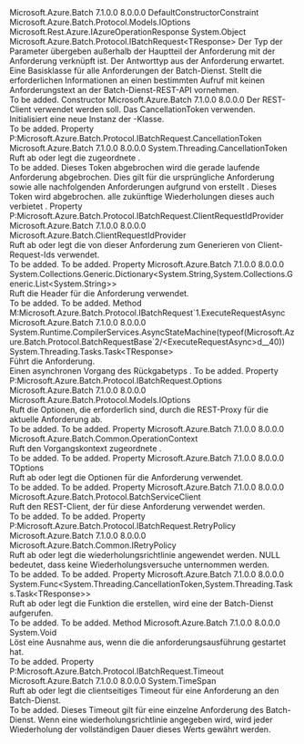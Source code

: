 <Type Name="BatchRequestBase&lt;TOptions,TResponse&gt;" FullName="Microsoft.Azure.Batch.Protocol.BatchRequestBase&lt;TOptions,TResponse&gt;">
  <TypeSignature Language="C#" Value="public abstract class BatchRequestBase&lt;TOptions,TResponse&gt; : Microsoft.Azure.Batch.Protocol.IBatchRequest&lt;TResponse&gt; where TOptions : IOptionsnew() where TResponse : IAzureOperationResponse" />
  <TypeSignature Language="ILAsm" Value=".class public auto ansi abstract beforefieldinit BatchRequestBase`2&lt;.ctor (class Microsoft.Azure.Batch.Protocol.Models.IOptions) TOptions, (class Microsoft.Rest.Azure.IAzureOperationResponse) TResponse&gt; extends System.Object implements class Microsoft.Azure.Batch.Protocol.IBatchRequest, class Microsoft.Azure.Batch.Protocol.IBatchRequest`1&lt;!TResponse&gt;" />
  <TypeSignature Language="DocId" Value="T:Microsoft.Azure.Batch.Protocol.BatchRequestBase`2" />
  <TypeSignature Language="VB.NET" Value="Public MustInherit Class BatchRequestBase(Of TOptions, TResponse)&#xA;Implements IBatchRequest(Of TResponse)" />
  <TypeSignature Language="F#" Value="type BatchRequestBase&lt;'Options, 'Response (requires 'Options :&gt; IOptions and 'Options : (new : unit -&gt; 'Options) and 'Response :&gt; IAzureOperationResponse)&gt; = class&#xA;    interface IBatchRequest&lt;'Response (requires 'Response :&gt; IAzureOperationResponse)&gt;&#xA;    interface IBatchRequest" />
  <AssemblyInfo>
    <AssemblyName>Microsoft.Azure.Batch</AssemblyName>
    <AssemblyVersion>7.1.0.0</AssemblyVersion>
    <AssemblyVersion>8.0.0.0</AssemblyVersion>
  </AssemblyInfo>
  <TypeParameters>
    <TypeParameter Name="TOptions">
      <Constraints>
        <ParameterAttribute>DefaultConstructorConstraint</ParameterAttribute>
        <InterfaceName>Microsoft.Azure.Batch.Protocol.Models.IOptions</InterfaceName>
      </Constraints>
    </TypeParameter>
    <TypeParameter Name="TResponse">
      <Constraints>
        <InterfaceName>Microsoft.Rest.Azure.IAzureOperationResponse</InterfaceName>
      </Constraints>
    </TypeParameter>
  </TypeParameters>
  <Base>
    <BaseTypeName>System.Object</BaseTypeName>
  </Base>
  <Interfaces>
    <Interface>
      <InterfaceName>Microsoft.Azure.Batch.Protocol.IBatchRequest&lt;TResponse&gt;</InterfaceName>
    </Interface>
  </Interfaces>
  <Docs>
    <typeparam name="TOptions">Der Typ der Parameter übergeben außerhalb der Hauptteil der Anforderung mit der Anforderung verknüpft ist.</typeparam>
    <typeparam name="TResponse">Der Antworttyp aus der Anforderung erwartet.</typeparam>
    <summary>
            Eine Basisklasse für alle Anforderungen der Batch-Dienst. Stellt die erforderlichen Informationen an einen bestimmten Aufruf mit keinen Anforderungstext an der Batch-Dienst-REST-API vornehmen.
            </summary>
    <remarks>To be added.</remarks>
  </Docs>
  <Members>
    <Member MemberName=".ctor">
      <MemberSignature Language="C#" Value="protected BatchRequestBase (Microsoft.Azure.Batch.Protocol.BatchServiceClient restClient, System.Threading.CancellationToken cancellationToken);" />
      <MemberSignature Language="ILAsm" Value=".method familyhidebysig specialname rtspecialname instance void .ctor(class Microsoft.Azure.Batch.Protocol.BatchServiceClient restClient, valuetype System.Threading.CancellationToken cancellationToken) cil managed" />
      <MemberSignature Language="DocId" Value="M:Microsoft.Azure.Batch.Protocol.BatchRequestBase`2.#ctor(Microsoft.Azure.Batch.Protocol.BatchServiceClient,System.Threading.CancellationToken)" />
      <MemberSignature Language="F#" Value="new Microsoft.Azure.Batch.Protocol.BatchRequestBase&lt;'Options, 'Response (requires 'Options :&gt; Microsoft.Azure.Batch.Protocol.Models.IOptions and 'Options : (new : unit -&gt; 'Options) and 'Response :&gt; Microsoft.Rest.Azure.IAzureOperationResponse)&gt; : Microsoft.Azure.Batch.Protocol.BatchServiceClient * System.Threading.CancellationToken -&gt; Microsoft.Azure.Batch.Protocol.BatchRequestBase&lt;'Options, 'Response (requires 'Options :&gt; Microsoft.Azure.Batch.Protocol.Models.IOptions and 'Options : (new : unit -&gt; 'Options) and 'Response :&gt; Microsoft.Rest.Azure.IAzureOperationResponse)&gt;" Usage="new Microsoft.Azure.Batch.Protocol.BatchRequestBase&lt;'Options, 'Response (requires 'Options :&gt; Microsoft.Azure.Batch.Protocol.Models.IOptions and 'Options : (new : unit -&gt; 'Options) and 'Response :&gt; Microsoft.Rest.Azure.IAzureOperationResponse)&gt; (restClient, cancellationToken)" />
      <MemberType>Constructor</MemberType>
      <AssemblyInfo>
        <AssemblyName>Microsoft.Azure.Batch</AssemblyName>
        <AssemblyVersion>7.1.0.0</AssemblyVersion>
        <AssemblyVersion>8.0.0.0</AssemblyVersion>
      </AssemblyInfo>
      <Parameters>
        <Parameter Name="restClient" Type="Microsoft.Azure.Batch.Protocol.BatchServiceClient" />
        <Parameter Name="cancellationToken" Type="System.Threading.CancellationToken" />
      </Parameters>
      <Docs>
        <param name="restClient">Der REST-Client verwendet werden soll.</param>
        <param name="cancellationToken">Das CancellationToken verwenden.</param>
        <summary>
            Initialisiert eine neue Instanz der <see cref="T:Microsoft.Azure.Batch.Protocol.BatchRequestBase`2" />-Klasse.
            </summary>
        <remarks>To be added.</remarks>
      </Docs>
    </Member>
    <Member MemberName="CancellationToken">
      <MemberSignature Language="C#" Value="public System.Threading.CancellationToken CancellationToken { get; set; }" />
      <MemberSignature Language="ILAsm" Value=".property instance valuetype System.Threading.CancellationToken CancellationToken" />
      <MemberSignature Language="DocId" Value="P:Microsoft.Azure.Batch.Protocol.BatchRequestBase`2.CancellationToken" />
      <MemberSignature Language="VB.NET" Value="Public Property CancellationToken As CancellationToken" />
      <MemberSignature Language="F#" Value="member this.CancellationToken : System.Threading.CancellationToken with get, set" Usage="Microsoft.Azure.Batch.Protocol.BatchRequestBase&lt;'Options, 'Response (requires 'Options :&gt; Microsoft.Azure.Batch.Protocol.Models.IOptions and 'Options : (new : unit -&gt; 'Options) and 'Response :&gt; Microsoft.Rest.Azure.IAzureOperationResponse)&gt;.CancellationToken" />
      <MemberType>Property</MemberType>
      <Implements>
        <InterfaceMember>P:Microsoft.Azure.Batch.Protocol.IBatchRequest.CancellationToken</InterfaceMember>
      </Implements>
      <AssemblyInfo>
        <AssemblyName>Microsoft.Azure.Batch</AssemblyName>
        <AssemblyVersion>7.1.0.0</AssemblyVersion>
        <AssemblyVersion>8.0.0.0</AssemblyVersion>
      </AssemblyInfo>
      <ReturnValue>
        <ReturnType>System.Threading.CancellationToken</ReturnType>
      </ReturnValue>
      <Docs>
        <summary>
            Ruft ab oder legt die <see cref="P:Microsoft.Azure.Batch.Protocol.BatchRequestBase`2.CancellationToken" /> zugeordnete <see cref="T:Microsoft.Azure.Batch.Protocol.IBatchRequest" />.
            </summary>
        <value>To be added.</value>
        <remarks>
          <para>
            Dieses Token abgebrochen wird die gerade laufende Anforderung abgebrochen. Dies gilt für die ursprüngliche Anforderung sowie alle nachfolgenden Anforderungen aufgrund von erstellt <see cref="P:Microsoft.Azure.Batch.Protocol.BatchRequestBase`2.RetryPolicy" />. Dieses Token wird abgebrochen. alle zukünftige Wiederholungen dieses auch verbietet <see cref="T:Microsoft.Azure.Batch.Protocol.IBatchRequest" />.
            </para>
        </remarks>
      </Docs>
    </Member>
    <Member MemberName="ClientRequestIdProvider">
      <MemberSignature Language="C#" Value="public Microsoft.Azure.Batch.ClientRequestIdProvider ClientRequestIdProvider { get; set; }" />
      <MemberSignature Language="ILAsm" Value=".property instance class Microsoft.Azure.Batch.ClientRequestIdProvider ClientRequestIdProvider" />
      <MemberSignature Language="DocId" Value="P:Microsoft.Azure.Batch.Protocol.BatchRequestBase`2.ClientRequestIdProvider" />
      <MemberSignature Language="VB.NET" Value="Public Property ClientRequestIdProvider As ClientRequestIdProvider" />
      <MemberSignature Language="F#" Value="member this.ClientRequestIdProvider : Microsoft.Azure.Batch.ClientRequestIdProvider with get, set" Usage="Microsoft.Azure.Batch.Protocol.BatchRequestBase&lt;'Options, 'Response (requires 'Options :&gt; Microsoft.Azure.Batch.Protocol.Models.IOptions and 'Options : (new : unit -&gt; 'Options) and 'Response :&gt; Microsoft.Rest.Azure.IAzureOperationResponse)&gt;.ClientRequestIdProvider" />
      <MemberType>Property</MemberType>
      <Implements>
        <InterfaceMember>P:Microsoft.Azure.Batch.Protocol.IBatchRequest.ClientRequestIdProvider</InterfaceMember>
      </Implements>
      <AssemblyInfo>
        <AssemblyName>Microsoft.Azure.Batch</AssemblyName>
        <AssemblyVersion>7.1.0.0</AssemblyVersion>
        <AssemblyVersion>8.0.0.0</AssemblyVersion>
      </AssemblyInfo>
      <ReturnValue>
        <ReturnType>Microsoft.Azure.Batch.ClientRequestIdProvider</ReturnType>
      </ReturnValue>
      <Docs>
        <summary>
            Ruft ab oder legt die <see cref="P:Microsoft.Azure.Batch.Protocol.BatchRequestBase`2.ClientRequestIdProvider" /> von dieser Anforderung zum Generieren von Client-Request-Ids verwendet.
            </summary>
        <value>To be added.</value>
        <remarks>To be added.</remarks>
      </Docs>
    </Member>
    <Member MemberName="CustomHeaders">
      <MemberSignature Language="C#" Value="public System.Collections.Generic.Dictionary&lt;string,System.Collections.Generic.List&lt;string&gt;&gt; CustomHeaders { get; }" />
      <MemberSignature Language="ILAsm" Value=".property instance class System.Collections.Generic.Dictionary`2&lt;string, class System.Collections.Generic.List`1&lt;string&gt;&gt; CustomHeaders" />
      <MemberSignature Language="DocId" Value="P:Microsoft.Azure.Batch.Protocol.BatchRequestBase`2.CustomHeaders" />
      <MemberSignature Language="VB.NET" Value="Public ReadOnly Property CustomHeaders As Dictionary(Of String, List(Of String))" />
      <MemberSignature Language="F#" Value="member this.CustomHeaders : System.Collections.Generic.Dictionary&lt;string, System.Collections.Generic.List&lt;string&gt;&gt;" Usage="Microsoft.Azure.Batch.Protocol.BatchRequestBase&lt;'Options, 'Response (requires 'Options :&gt; Microsoft.Azure.Batch.Protocol.Models.IOptions and 'Options : (new : unit -&gt; 'Options) and 'Response :&gt; Microsoft.Rest.Azure.IAzureOperationResponse)&gt;.CustomHeaders" />
      <MemberType>Property</MemberType>
      <AssemblyInfo>
        <AssemblyName>Microsoft.Azure.Batch</AssemblyName>
        <AssemblyVersion>7.1.0.0</AssemblyVersion>
        <AssemblyVersion>8.0.0.0</AssemblyVersion>
      </AssemblyInfo>
      <ReturnValue>
        <ReturnType>System.Collections.Generic.Dictionary&lt;System.String,System.Collections.Generic.List&lt;System.String&gt;&gt;</ReturnType>
      </ReturnValue>
      <Docs>
        <summary>
            Ruft die Header für die Anforderung verwendet.
            </summary>
        <value>To be added.</value>
        <remarks>To be added.</remarks>
      </Docs>
    </Member>
    <Member MemberName="ExecuteRequestAsync">
      <MemberSignature Language="C#" Value="public System.Threading.Tasks.Task&lt;TResponse&gt; ExecuteRequestAsync ();" />
      <MemberSignature Language="ILAsm" Value=".method public hidebysig newslot virtual instance class System.Threading.Tasks.Task`1&lt;!TResponse&gt; ExecuteRequestAsync() cil managed" />
      <MemberSignature Language="DocId" Value="M:Microsoft.Azure.Batch.Protocol.BatchRequestBase`2.ExecuteRequestAsync" />
      <MemberSignature Language="VB.NET" Value="Public Function ExecuteRequestAsync () As Task(Of TResponse)" />
      <MemberSignature Language="F#" Value="abstract member ExecuteRequestAsync : unit -&gt; System.Threading.Tasks.Task&lt;'Response (requires 'Response :&gt; Microsoft.Rest.Azure.IAzureOperationResponse)&gt;&#xA;override this.ExecuteRequestAsync : unit -&gt; System.Threading.Tasks.Task&lt;'Response (requires 'Response :&gt; Microsoft.Rest.Azure.IAzureOperationResponse)&gt;" Usage="batchRequestBase.ExecuteRequestAsync " />
      <MemberType>Method</MemberType>
      <Implements>
        <InterfaceMember>M:Microsoft.Azure.Batch.Protocol.IBatchRequest`1.ExecuteRequestAsync</InterfaceMember>
      </Implements>
      <AssemblyInfo>
        <AssemblyName>Microsoft.Azure.Batch</AssemblyName>
        <AssemblyVersion>7.1.0.0</AssemblyVersion>
        <AssemblyVersion>8.0.0.0</AssemblyVersion>
      </AssemblyInfo>
      <Attributes>
        <Attribute>
          <AttributeName>System.Runtime.CompilerServices.AsyncStateMachine(typeof(Microsoft.Azure.Batch.Protocol.BatchRequestBase`2/&lt;ExecuteRequestAsync&gt;d__40))</AttributeName>
        </Attribute>
      </Attributes>
      <ReturnValue>
        <ReturnType>System.Threading.Tasks.Task&lt;TResponse&gt;</ReturnType>
      </ReturnValue>
      <Parameters />
      <Docs>
        <summary>
            Führt die Anforderung.
            </summary>
        <returns>Einen asynchronen Vorgang des Rückgabetyps <typeparamref name="TResponse" />.</returns>
        <remarks>To be added.</remarks>
      </Docs>
    </Member>
    <Member MemberName="Microsoft.Azure.Batch.Protocol.IBatchRequest.Options">
      <MemberSignature Language="C#" Value="Microsoft.Azure.Batch.Protocol.Models.IOptions Microsoft.Azure.Batch.Protocol.IBatchRequest.Options { get; }" />
      <MemberSignature Language="ILAsm" Value=".property instance class Microsoft.Azure.Batch.Protocol.Models.IOptions Microsoft.Azure.Batch.Protocol.IBatchRequest.Options" />
      <MemberSignature Language="DocId" Value="P:Microsoft.Azure.Batch.Protocol.BatchRequestBase`2.Microsoft#Azure#Batch#Protocol#IBatchRequest#Options" />
      <MemberSignature Language="VB.NET" Value=" ReadOnly Property Options As IOptions Implements IBatchRequest.Options" />
      <MemberSignature Language="F#" Usage="Microsoft.Azure.Batch.Protocol.BatchRequestBase&lt;'Options, 'Response (requires 'Options :&gt; Microsoft.Azure.Batch.Protocol.Models.IOptions and 'Options : (new : unit -&gt; 'Options) and 'Response :&gt; Microsoft.Rest.Azure.IAzureOperationResponse)&gt;.Microsoft.Azure.Batch.Protocol.IBatchRequest.Options" />
      <MemberType>Property</MemberType>
      <Implements>
        <InterfaceMember>P:Microsoft.Azure.Batch.Protocol.IBatchRequest.Options</InterfaceMember>
      </Implements>
      <AssemblyInfo>
        <AssemblyName>Microsoft.Azure.Batch</AssemblyName>
        <AssemblyVersion>7.1.0.0</AssemblyVersion>
        <AssemblyVersion>8.0.0.0</AssemblyVersion>
      </AssemblyInfo>
      <ReturnValue>
        <ReturnType>Microsoft.Azure.Batch.Protocol.Models.IOptions</ReturnType>
      </ReturnValue>
      <Docs>
        <summary>
            Ruft die Optionen, die erforderlich sind, durch die REST-Proxy für die aktuelle Anforderung ab.
            </summary>
        <value>To be added.</value>
        <remarks>To be added.</remarks>
      </Docs>
    </Member>
    <Member MemberName="OperationContext">
      <MemberSignature Language="C#" Value="public Microsoft.Azure.Batch.Common.OperationContext OperationContext { get; }" />
      <MemberSignature Language="ILAsm" Value=".property instance class Microsoft.Azure.Batch.Common.OperationContext OperationContext" />
      <MemberSignature Language="DocId" Value="P:Microsoft.Azure.Batch.Protocol.BatchRequestBase`2.OperationContext" />
      <MemberSignature Language="VB.NET" Value="Public ReadOnly Property OperationContext As OperationContext" />
      <MemberSignature Language="F#" Value="member this.OperationContext : Microsoft.Azure.Batch.Common.OperationContext" Usage="Microsoft.Azure.Batch.Protocol.BatchRequestBase&lt;'Options, 'Response (requires 'Options :&gt; Microsoft.Azure.Batch.Protocol.Models.IOptions and 'Options : (new : unit -&gt; 'Options) and 'Response :&gt; Microsoft.Rest.Azure.IAzureOperationResponse)&gt;.OperationContext" />
      <MemberType>Property</MemberType>
      <AssemblyInfo>
        <AssemblyName>Microsoft.Azure.Batch</AssemblyName>
        <AssemblyVersion>7.1.0.0</AssemblyVersion>
        <AssemblyVersion>8.0.0.0</AssemblyVersion>
      </AssemblyInfo>
      <ReturnValue>
        <ReturnType>Microsoft.Azure.Batch.Common.OperationContext</ReturnType>
      </ReturnValue>
      <Docs>
        <summary>
            Ruft den Vorgangskontext zugeordnete <see cref="T:Microsoft.Azure.Batch.Protocol.IBatchRequest" />.
            </summary>
        <value>To be added.</value>
        <remarks>To be added.</remarks>
      </Docs>
    </Member>
    <Member MemberName="Options">
      <MemberSignature Language="C#" Value="public TOptions Options { get; set; }" />
      <MemberSignature Language="ILAsm" Value=".property instance !TOptions Options" />
      <MemberSignature Language="DocId" Value="P:Microsoft.Azure.Batch.Protocol.BatchRequestBase`2.Options" />
      <MemberSignature Language="VB.NET" Value="Public Property Options As TOptions" />
      <MemberSignature Language="F#" Value="member this.Options : 'Options with get, set" Usage="Microsoft.Azure.Batch.Protocol.BatchRequestBase&lt;'Options, 'Response (requires 'Options :&gt; Microsoft.Azure.Batch.Protocol.Models.IOptions and 'Options : (new : unit -&gt; 'Options) and 'Response :&gt; Microsoft.Rest.Azure.IAzureOperationResponse)&gt;.Options" />
      <MemberType>Property</MemberType>
      <AssemblyInfo>
        <AssemblyName>Microsoft.Azure.Batch</AssemblyName>
        <AssemblyVersion>7.1.0.0</AssemblyVersion>
        <AssemblyVersion>8.0.0.0</AssemblyVersion>
      </AssemblyInfo>
      <ReturnValue>
        <ReturnType>TOptions</ReturnType>
      </ReturnValue>
      <Docs>
        <summary>
            Ruft ab oder legt die Optionen für die Anforderung verwendet.
            </summary>
        <value>To be added.</value>
        <remarks>To be added.</remarks>
      </Docs>
    </Member>
    <Member MemberName="RestClient">
      <MemberSignature Language="C#" Value="public Microsoft.Azure.Batch.Protocol.BatchServiceClient RestClient { get; }" />
      <MemberSignature Language="ILAsm" Value=".property instance class Microsoft.Azure.Batch.Protocol.BatchServiceClient RestClient" />
      <MemberSignature Language="DocId" Value="P:Microsoft.Azure.Batch.Protocol.BatchRequestBase`2.RestClient" />
      <MemberSignature Language="VB.NET" Value="Public ReadOnly Property RestClient As BatchServiceClient" />
      <MemberSignature Language="F#" Value="member this.RestClient : Microsoft.Azure.Batch.Protocol.BatchServiceClient" Usage="Microsoft.Azure.Batch.Protocol.BatchRequestBase&lt;'Options, 'Response (requires 'Options :&gt; Microsoft.Azure.Batch.Protocol.Models.IOptions and 'Options : (new : unit -&gt; 'Options) and 'Response :&gt; Microsoft.Rest.Azure.IAzureOperationResponse)&gt;.RestClient" />
      <MemberType>Property</MemberType>
      <AssemblyInfo>
        <AssemblyName>Microsoft.Azure.Batch</AssemblyName>
        <AssemblyVersion>7.1.0.0</AssemblyVersion>
        <AssemblyVersion>8.0.0.0</AssemblyVersion>
      </AssemblyInfo>
      <ReturnValue>
        <ReturnType>Microsoft.Azure.Batch.Protocol.BatchServiceClient</ReturnType>
      </ReturnValue>
      <Docs>
        <summary>
            Ruft den REST-Client, der für diese Anforderung verwendet werden.
            </summary>
        <value>To be added.</value>
        <remarks>To be added.</remarks>
      </Docs>
    </Member>
    <Member MemberName="RetryPolicy">
      <MemberSignature Language="C#" Value="public Microsoft.Azure.Batch.Common.IRetryPolicy RetryPolicy { get; set; }" />
      <MemberSignature Language="ILAsm" Value=".property instance class Microsoft.Azure.Batch.Common.IRetryPolicy RetryPolicy" />
      <MemberSignature Language="DocId" Value="P:Microsoft.Azure.Batch.Protocol.BatchRequestBase`2.RetryPolicy" />
      <MemberSignature Language="VB.NET" Value="Public Property RetryPolicy As IRetryPolicy" />
      <MemberSignature Language="F#" Value="member this.RetryPolicy : Microsoft.Azure.Batch.Common.IRetryPolicy with get, set" Usage="Microsoft.Azure.Batch.Protocol.BatchRequestBase&lt;'Options, 'Response (requires 'Options :&gt; Microsoft.Azure.Batch.Protocol.Models.IOptions and 'Options : (new : unit -&gt; 'Options) and 'Response :&gt; Microsoft.Rest.Azure.IAzureOperationResponse)&gt;.RetryPolicy" />
      <MemberType>Property</MemberType>
      <Implements>
        <InterfaceMember>P:Microsoft.Azure.Batch.Protocol.IBatchRequest.RetryPolicy</InterfaceMember>
      </Implements>
      <AssemblyInfo>
        <AssemblyName>Microsoft.Azure.Batch</AssemblyName>
        <AssemblyVersion>7.1.0.0</AssemblyVersion>
        <AssemblyVersion>8.0.0.0</AssemblyVersion>
      </AssemblyInfo>
      <ReturnValue>
        <ReturnType>Microsoft.Azure.Batch.Common.IRetryPolicy</ReturnType>
      </ReturnValue>
      <Docs>
        <summary>
            Ruft ab oder legt die wiederholungsrichtlinie angewendet werden.
            NULL bedeutet, dass keine Wiederholungsversuche unternommen werden.
            </summary>
        <value>To be added.</value>
        <remarks>To be added.</remarks>
      </Docs>
    </Member>
    <Member MemberName="ServiceRequestFunc">
      <MemberSignature Language="C#" Value="public Func&lt;System.Threading.CancellationToken,System.Threading.Tasks.Task&lt;TResponse&gt;&gt; ServiceRequestFunc { get; set; }" />
      <MemberSignature Language="ILAsm" Value=".property instance class System.Func`2&lt;valuetype System.Threading.CancellationToken, class System.Threading.Tasks.Task`1&lt;!TResponse&gt;&gt; ServiceRequestFunc" />
      <MemberSignature Language="DocId" Value="P:Microsoft.Azure.Batch.Protocol.BatchRequestBase`2.ServiceRequestFunc" />
      <MemberSignature Language="VB.NET" Value="Public Property ServiceRequestFunc As Func(Of CancellationToken, Task(Of TResponse))" />
      <MemberSignature Language="F#" Value="member this.ServiceRequestFunc : Func&lt;System.Threading.CancellationToken, System.Threading.Tasks.Task&lt;'Response&gt;&gt; with get, set" Usage="Microsoft.Azure.Batch.Protocol.BatchRequestBase&lt;'Options, 'Response (requires 'Options :&gt; Microsoft.Azure.Batch.Protocol.Models.IOptions and 'Options : (new : unit -&gt; 'Options) and 'Response :&gt; Microsoft.Rest.Azure.IAzureOperationResponse)&gt;.ServiceRequestFunc" />
      <MemberType>Property</MemberType>
      <AssemblyInfo>
        <AssemblyName>Microsoft.Azure.Batch</AssemblyName>
        <AssemblyVersion>7.1.0.0</AssemblyVersion>
        <AssemblyVersion>8.0.0.0</AssemblyVersion>
      </AssemblyInfo>
      <ReturnValue>
        <ReturnType>System.Func&lt;System.Threading.CancellationToken,System.Threading.Tasks.Task&lt;TResponse&gt;&gt;</ReturnType>
      </ReturnValue>
      <Docs>
        <summary>
            Ruft ab oder legt die Funktion die erstellen, wird eine <see cref="T:System.Threading.Tasks.Task" /> der Batch-Dienst aufgerufen.
            </summary>
        <value>To be added.</value>
        <remarks>To be added.</remarks>
      </Docs>
    </Member>
    <Member MemberName="ThrowIfRequestExecutionHasStarted">
      <MemberSignature Language="C#" Value="protected void ThrowIfRequestExecutionHasStarted ();" />
      <MemberSignature Language="ILAsm" Value=".method familyhidebysig instance void ThrowIfRequestExecutionHasStarted() cil managed" />
      <MemberSignature Language="DocId" Value="M:Microsoft.Azure.Batch.Protocol.BatchRequestBase`2.ThrowIfRequestExecutionHasStarted" />
      <MemberSignature Language="VB.NET" Value="Protected Sub ThrowIfRequestExecutionHasStarted ()" />
      <MemberSignature Language="F#" Value="member this.ThrowIfRequestExecutionHasStarted : unit -&gt; unit" Usage="batchRequestBase.ThrowIfRequestExecutionHasStarted " />
      <MemberType>Method</MemberType>
      <AssemblyInfo>
        <AssemblyName>Microsoft.Azure.Batch</AssemblyName>
        <AssemblyVersion>7.1.0.0</AssemblyVersion>
        <AssemblyVersion>8.0.0.0</AssemblyVersion>
      </AssemblyInfo>
      <ReturnValue>
        <ReturnType>System.Void</ReturnType>
      </ReturnValue>
      <Parameters />
      <Docs>
        <summary>
            Löst eine Ausnahme aus, wenn die die anforderungsausführung gestartet hat.
            </summary>
        <remarks>To be added.</remarks>
      </Docs>
    </Member>
    <Member MemberName="Timeout">
      <MemberSignature Language="C#" Value="public TimeSpan Timeout { get; set; }" />
      <MemberSignature Language="ILAsm" Value=".property instance valuetype System.TimeSpan Timeout" />
      <MemberSignature Language="DocId" Value="P:Microsoft.Azure.Batch.Protocol.BatchRequestBase`2.Timeout" />
      <MemberSignature Language="VB.NET" Value="Public Property Timeout As TimeSpan" />
      <MemberSignature Language="F#" Value="member this.Timeout : TimeSpan with get, set" Usage="Microsoft.Azure.Batch.Protocol.BatchRequestBase&lt;'Options, 'Response (requires 'Options :&gt; Microsoft.Azure.Batch.Protocol.Models.IOptions and 'Options : (new : unit -&gt; 'Options) and 'Response :&gt; Microsoft.Rest.Azure.IAzureOperationResponse)&gt;.Timeout" />
      <MemberType>Property</MemberType>
      <Implements>
        <InterfaceMember>P:Microsoft.Azure.Batch.Protocol.IBatchRequest.Timeout</InterfaceMember>
      </Implements>
      <AssemblyInfo>
        <AssemblyName>Microsoft.Azure.Batch</AssemblyName>
        <AssemblyVersion>7.1.0.0</AssemblyVersion>
        <AssemblyVersion>8.0.0.0</AssemblyVersion>
      </AssemblyInfo>
      <ReturnValue>
        <ReturnType>System.TimeSpan</ReturnType>
      </ReturnValue>
      <Docs>
        <summary>
            Ruft ab oder legt die clientseitiges Timeout für eine Anforderung an den Batch-Dienst.
            </summary>
        <value>To be added.</value>
        <remarks>
          <para>
            Dieses Timeout gilt für eine einzelne Anforderung des Batch-Dienst. Wenn eine wiederholungsrichtlinie angegeben wird, wird jeder Wiederholung der vollständigen Dauer dieses Werts gewährt werden.
            </para>
        </remarks>
      </Docs>
    </Member>
  </Members>
</Type>